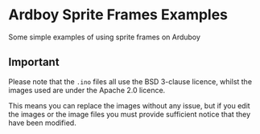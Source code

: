 # Ardboy Sprite Frames Examples
Some simple examples of using sprite frames on Arduboy

## Important

Please note that the `.ino` files all use the BSD 3-clause licence,
whilst the images used are under the Apache 2.0 licence.

This means you can replace the images without any issue,
but if you edit the images or the image files you must provide sufficient notice that they have been modified.
